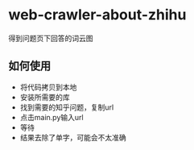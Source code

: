 # web-crawler-about-zhihu
得到问题页下回答的词云图

## 如何使用
- 将代码拷贝到本地
- 安装所需要的库
- 找到需要的知乎问题，复制url
- 点击main.py输入url
- 等待
- 结果去除了单字，可能会不太准确
